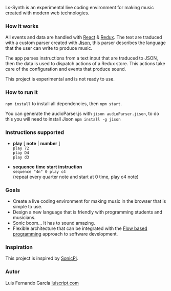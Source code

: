Ls-Synth is an experimental live coding environment for making music created with modern web technologies.

### How it works

All events and data are handled with [React](https://facebook.github.io/react) & [Redux](https://github.com/reactjs/redux). The text are traduced with a custom parser created with [Jison](https://github.com/zaach/jison), this parser describes the language that the user can write to produce music.

The app parses instructions from a text input that are traduced to JSON, then the data is used to dispatch actions of a Redux store. This actions take care of the configuration and events that produce sound.  

This project is experimental and is not ready to use.


### How to run it

`npm install` to install all dependencies, then `npm start`.

You can generate the audioParser.js with `jison audioParser.jison`, to do this you will need to install Jison `npm install -g jison`

### Instructions supported

- **play** [ **note** | **number** ]  
`play 72`  
`play D4`  
`play d3`  

- **sequence**  **time** **start** **instruction**  
`sequence "4n" 0 play c4`  
(repeat every quarter note and start at 0 time, play c4 note)

### Goals

* Create a live coding environment for making music in the browser that is simple to use.
* Design a new language that is friendly with programming students and musicians.
* Sonic boom… It has to sound amazing.
* Flexible architecture that can be integrated with the [Flow based programming](http://www.jpaulmorrison.com/fbp/) approach to software development.

### Inspiration

This project is inspired by [SonicPi](http://sonic-pi.net/).

### Autor  

Luis Fernando García
[luiscript.com](https://luiscript.com)
